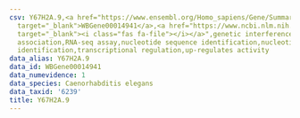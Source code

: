 ```yaml
---
csv: Y67H2A.9,<a href="https://www.ensembl.org/Homo_sapiens/Gene/Summary?db=core;g=WBGene00014941"
  target="_blank">WBGene00014941</a>,<a href="https://www.ncbi.nlm.nih.gov/pubmed/27496166"
  target="_blank"><i class="fas fa-file"></i></a>",genetic interference,functional
  association,RNA-seq assay,nucleotide sequence identification,nucleotide sequence
  identification,transcriptional regulation,up-regulates activity
data_alias: Y67H2A.9
data_id: WBGene00014941
data_numevidence: 1
data_species: Caenorhabditis elegans
data_taxid: '6239'
title: Y67H2A.9
---
```

